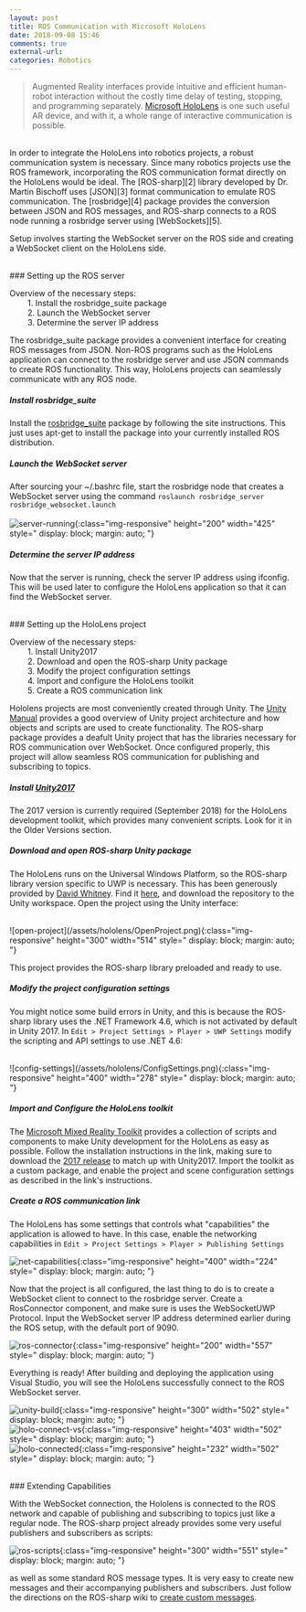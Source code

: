 ```yaml
---
layout: post
title: ROS Communication with Microsoft HoloLens
date: 2018-09-08 15:46
comments: true
external-url:
categories: Robotics
---
```



>Augmented Reality interfaces provide intuitive and efficient human-robot interaction without the costly time delay of testing, stopping, and programming separately. [Microsoft HoloLens][1] is one such useful AR device, and with it, a whole range of interactive communication is possible. 

<br/>
In order to integrate the HoloLens into robotics projects, a robust communication system is necessary. Since many robotics projects use the ROS framework, incorporating the ROS communication format directly on the HoloLens would be ideal. The [ROS-sharp][2] library developed by Dr. Martin Bischoff uses [JSON][3] format communication to emulate ROS communication. The [rosbridge][4] package provides the conversion between JSON and ROS messages, and ROS-sharp connects to a ROS node running a rosbridge server using [WebSockets][5].

Setup involves starting the WebSocket server on the ROS side and creating a WebSocket client on the HoloLens side.

<br/>
### Setting up the ROS server
	
Overview of the necessary steps:<br/>
&nbsp;&nbsp;&nbsp;&nbsp;&nbsp;&nbsp;&nbsp;&nbsp;1. Install the rosbridge_suite package<br/>
&nbsp;&nbsp;&nbsp;&nbsp;&nbsp;&nbsp;&nbsp;&nbsp;2. Launch the WebSocket server<br/>
&nbsp;&nbsp;&nbsp;&nbsp;&nbsp;&nbsp;&nbsp;&nbsp;3. Determine the server IP address<br/>

The rosbridge_suite package provides a convenient interface for creating ROS messages from JSON. Non-ROS programs such as the HoloLens application can connect to the rosbridge server and use JSON commands to create ROS functionality. This way, HoloLens projects can seamlessly communicate with any ROS node.


##### Install rosbridge_suite
Install the [rosbridge_suite][6] package by following the site instructions. This just uses apt-get to install the package into your currently installed ROS distribution.
	

##### Launch the WebSocket server
After sourcing your ~/.bashrc file, start the rosbridge node that creates a WebSocket server using the command `roslaunch rosbridge_server rosbridge_websocket.launch`  
<br/>
![server-running](/assets/hololens/RosBridgeServer.png){:class="img-responsive" height="200" width="425" style=" display: block; margin: auto; "}
<br/>

##### Determine the server IP address
Now that the server is running, check the server IP address using ifconfig. This will be used later to configure the HoloLens application so that it can find the WebSocket server.


<br/>
### Setting up the HoloLens project

Overview of the necessary steps:<br/>
&nbsp;&nbsp;&nbsp;&nbsp;&nbsp;&nbsp;&nbsp;&nbsp;1. Install Unity2017<br/>
&nbsp;&nbsp;&nbsp;&nbsp;&nbsp;&nbsp;&nbsp;&nbsp;2. Download and open the ROS-sharp Unity package<br/>
&nbsp;&nbsp;&nbsp;&nbsp;&nbsp;&nbsp;&nbsp;&nbsp;3. Modify the project configuration settings<br/>
&nbsp;&nbsp;&nbsp;&nbsp;&nbsp;&nbsp;&nbsp;&nbsp;4. Import and configure the HoloLens toolkit<br/>
&nbsp;&nbsp;&nbsp;&nbsp;&nbsp;&nbsp;&nbsp;&nbsp;5. Create a ROS communication link<br/>

Hololens projects are most conveniently created through Unity. The [Unity Manual][7] provides a good overview of Unity project architecture and how objects and scripts are used to create functionality. The ROS-sharp package provides a deafult Unity project that has the libraries necessary for ROS communication over WebSocket. Once configured properly, this project will allow seamless ROS communication for publishing and subscribing to topics.


##### Install [Unity2017][8]  
The 2017 version is currently required (September 2018) for the HoloLens development toolkit, which provides many convenient scripts. Look for it in the Older Versions section.
	
##### Download and open ROS-sharp Unity package  
The HoloLens runs on the Universal Windows Platform, so the ROS-sharp library version specific to UWP is necessary. This has been generously provided by [David Whitney][13]. Find it [here][9], and download the repository to the Unity workspace. Open the project using the Unity interface:  

<br/>
![open-project](/assets/hololens/OpenProject.png){:class="img-responsive" height="300" width="514" style=" display: block; margin: auto; "}
		
This project provides the ROS-sharp library preloaded and ready to use. 

##### Modify the project configuration settings  
You might notice some build errors in Unity, and this is because the ROS-sharp library uses the .NET Framework 4.6, which is not activated by default in Unity 2017.
In `Edit > Project Settings > Player > UWP Settings` modify the scripting and API settings to use .NET 4.6:  

<br/>
![config-settings](/assets/hololens/ConfigSettings.png){:class="img-responsive" height="400" width="278" style=" display: block; margin: auto; "}
<br/>	

##### Import and Configure the HoloLens toolkit  
The [Microsoft Mixed Reality Toolkit][10] provides a collection of scripts and components to make Unity development for the HoloLens as easy as possible. Follow the installation instructions in the link, making sure to download the [2017 release][11] to match up with Unity2017. Import the toolkit as a custom package, and enable the project and scene configuration settings as described in the link's instructions.
	
	
##### Create a ROS communication link  
The HoloLens has some settings that controls what "capabilities" the application is allowed to have. In this case, enable the networking capabilities in `Edit > Project Settings > Player > Publishing Settings` 


![net-capabilities](/assets/hololens/NetworkingCapabilities.png){:class="img-responsive" height="400" width="224" style=" display: block; margin: auto; "}
	
Now that the project is all configured, the last thing to do is to create a WebSocket client to connect to the rosbridge server. Create a RosConnector component, and make sure is uses the WebSocketUWP Protocol. Input the WebSocket server IP address determined earlier during the ROS setup, with the default port of 9090.  


![ros-connector](/assets/hololens/RosConnector.png){:class="img-responsive" height="200" width="557" style=" display: block; margin: auto; "}

Everything is ready! After building and deploying the application using Visual Studio, you will see the HoloLens successfully connect to the ROS WebSocket server.  


![unity-build](/assets/hololens/Build.png){:class="img-responsive" height="300" width="502" style=" display: block; margin: auto; "}   
![holo-connect-vs](/assets/hololens/HololensConnect.png){:class="img-responsive" height="403" width="502" style=" display: block; margin: auto; "}   
![holo-connected](/assets/hololens/HololensConnected.png){:class="img-responsive" height="232" width="502" style=" display: block; margin: auto; "}   


	
<br/>
### Extending Capabilities
	
With the WebSocket connection, the Hololens is connected to the ROS network and capable of publishing and subscribing to topics just like a regular node. The ROS-sharp project already provides some very useful publishers and subscribers as scripts:  

![ros-scripts](/assets/hololens/PubSub.png){:class="img-responsive" height="300" width="551" style=" display: block; margin: auto; "}

as well as some standard ROS message types. It is very easy to create new messages and their accompanying publishers and subscribers. Just follow the directions on the ROS-sharp wiki to [create custom messages][12].


[1]: https://www.microsoft.com/en-us/hololens
[2]: https://github.com/siemens/ros-sharp
[3]: https://en.wikipedia.org/wiki/JSON
[4]: http://wiki.ros.org/rosbridge_suite
[5]: https://en.wikipedia.org/wiki/WebSocket
[6]: http://wiki.ros.org/rosbridge_suite/Tutorials/RunningRosbridge
[7]: https://docs.unity3d.com/2017.3/Documentation/Manual/UnityManual.html
[8]: https://store.unity.com/download
[9]: https://github.com/dwhit/ros-sharp
[10]: https://github.com/Microsoft/MixedRealityToolkit-Unity/blob/master/GettingStarted.md
[11]: https://github.com/Microsoft/MixedRealityToolkit-Unity/releases
[12]: https://github.com/siemens/ros-sharp/wiki/Dev_NewMessageTypes
[13]: https://www.linkedin.com/in/david-whitney-aa288011b/